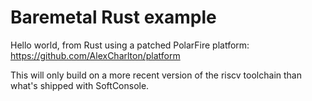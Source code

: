 # Baremetal Rust example
Hello world, from Rust using a patched PolarFire platform: https://github.com/AlexCharlton/platform

This will only build on a more recent version of the riscv toolchain than what's shipped with SoftConsole.